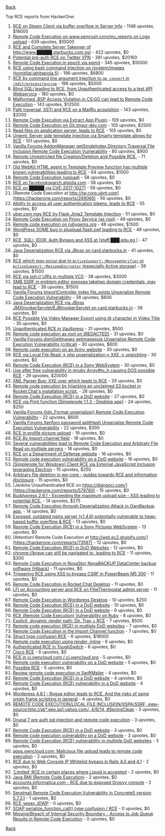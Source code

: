 [Back](../README.md)

Top RCE reports from HackerOne:

1. [RCE on Steam Client via buffer overflow in Server Info](https://hackerone.com/reports/470520) - 1148 upvotes, $18000
2. [Remote Code Execution on www.semrush.com/my_reports on Logo upload](https://hackerone.com/reports/403417) - 639 upvotes, $10000
3. [RCE and Complete Server Takeover of http://www.█████.starbucks.com.sg/](https://hackerone.com/reports/502758) - 422 upvotes, $0
4. [Potential pre-auth RCE on Twitter VPN](https://hackerone.com/reports/591295) - 381 upvotes, $20160
5. [Remote Code Execution in epoch via epmd](https://hackerone.com/reports/450365) - 345 upvotes, $10000
6. [RCE using bash command injection on /system/images (toimitilat.lahitapiola.fi)](https://hackerone.com/reports/303061) - 196 upvotes, $6800
7. [RCE by command line argument injection to `gm convert` in `/edit/process?a=crop`](https://hackerone.com/reports/212696) - 196 upvotes, $5000
8. [Blind SQLi leading to RCE, from Unauthenticated access to a test API Webservice](https://hackerone.com/reports/592400) - 180 upvotes, $0
9. [Malformed .BSP Access Violation in CS:GO can lead to Remote Code Execution](https://hackerone.com/reports/351014) - 143 upvotes, $12500
10. [Path traversal, SSTI and RCE on a MailRu acquisition](https://hackerone.com/reports/536130) - 143 upvotes, $2000
11. [Remote Code Execution via Extract App Plugin](https://hackerone.com/reports/546753) - 109 upvotes, $0
12. [Remote Code Execution on Git.imgur-dev.com](https://hackerone.com/reports/206227) - 105 upvotes, $2500
13. [Read files on application server, leads to RCE](https://hackerone.com/reports/178152) - 105 upvotes, $0
14. [Urgent: Server side template injection via Smarty template allows for RCE](https://hackerone.com/reports/164224) - 101 upvotes, $0
15. [Vanilla Forums AddonManager getSingleIndex Directory Traversal File Inclusion Remote Code Execution Vulnerability](https://hackerone.com/reports/411140) - 80 upvotes, $900
16. [Remote Unrestricted file Creation/Deletion and Possible RCE.](https://hackerone.com/reports/191884) - 71 upvotes, $0
17. [Old WebKit HTML agent in Template Preview function has multiple known vulnerabilities leading to RCE](https://hackerone.com/reports/520717) - 64 upvotes, $1500
18. [Remote Code Execution (upload)](https://hackerone.com/reports/116575) - 58 upvotes, $0
19. [RCE on facebooksearch.algolia.com](https://hackerone.com/reports/134321) - 58 upvotes, $0
20. [RCE on █████ via CVE-2017-10271](https://hackerone.com/reports/576887) - 58 upvotes, $0
21. [Remote Code Execution at http://tw.corp.ubnt.com](https://hackerone.com/reports/269066) - 56 upvotes, $0
22. [Ability to access all user authentication tokens, leads to RCE](https://hackerone.com/reports/158330) - 55 upvotes, $0
23. [uber.com may RCE by Flask Jinja2 Template Injection](https://hackerone.com/reports/125980) - 51 upvotes, $0
24. [Remote Code Execution on Proxy Service (as root)](https://hackerone.com/reports/401136) - 49 upvotes, $0
25. [Remote code execution on rubygems.org](https://hackerone.com/reports/274990) - 48 upvotes, $1500
26. [WordPress SOME bug in plupload.flash.swf leading to RCE](https://hackerone.com/reports/134738) - 48 upvotes, $0
27. [RCE, SQLi, IDOR, Auth Bypass and XSS at [staff.███.edu.eg ]](https://hackerone.com/reports/404874) - 47 upvotes, $0
28. [Java Deserialization RCE via JBoss on card.starbucks.in](https://hackerone.com/reports/221294) - 41 upvotes, $0
29. [RCE which may occur due to `ActiveSupport::MessageVerifier` or `ActiveSupport::MessageEncryptor` (especially Active storage)](https://hackerone.com/reports/473888) - 39 upvotes, $1500
30. [RCE via ssh:// URIs in multiple VCS](https://hackerone.com/reports/260005) - 38 upvotes, $3000
31. [SMB SSRF in emblem editor exposes taketwo domain credentials, may lead to RCE](https://hackerone.com/reports/288353) - 38 upvotes, $1500
32. [Vanilla Forums ImportController index file_exists Unserialize Remote Code Execution Vulnerability](https://hackerone.com/reports/410237) - 38 upvotes, $600
33. [Java Deserialization RCE via JBoss JMXInvokerServlet/EJBInvokerServlet on card.starbucks.in](https://hackerone.com/reports/153026) - 36 upvotes, $0
34. [RCE Possible Via Video Manager Export using @ character in Video Title](https://hackerone.com/reports/146593) - 35 upvotes, $0
35. [Unauthenticated RCE in Vaultpress](https://hackerone.com/reports/236552) - 31 upvotes, $500
36. [Remote code execution as root on [REDACTED]](https://hackerone.com/reports/58914) - 31 upvotes, $0
37. [Vanilla Forums domGetImages getimagesize Unserialize Remote Code Execution Vulnerability (critical)](https://hackerone.com/reports/410882) - 30 upvotes, $600
38. [Remote code execution on an Army website](https://hackerone.com/reports/188284) - 30 upvotes, $0
39. [RCE via Local File Read -> php unserialization-> XXE -> unpickling](https://hackerone.com/reports/415501) - 30 upvotes, $0
40. [Remote Code Execution (RCE) in a Sony WebSystem](https://hackerone.com/reports/329572) - 30 upvotes, $0
41. [Use after free vulnerability in mruby Array#to_h causing DOS possible RCE](https://hackerone.com/reports/181321) - 29 upvotes, $20000
42. [XML Parser Bug: XXE over which leads to RCE](https://hackerone.com/reports/55431) - 29 upvotes, $0
43. [Remote code execution by hijacking an unclaimed S3 bucket in Rocket.Chat's installation script.](https://hackerone.com/reports/399166) - 28 upvotes, $0
44. [Remote Code Execution (RCE) in a DoD website](https://hackerone.com/reports/211381) - 27 upvotes, $0
45. [RCE via Print function [Simplenote 1.1.3 - Desktop app]](https://hackerone.com/reports/358049) - 24 upvotes, $250
46. [Vanilla Forums Gdn_Format unserialize() Remote Code Execution Vulnerability](https://hackerone.com/reports/407552) - 22 upvotes, $600
47. [Vanilla Forums Xenforo password splitHash Unserialize Remote Code Execution Vulnerability](https://hackerone.com/reports/410212) - 22 upvotes, $300
48. [RCE in profile picture upload](https://hackerone.com/reports/135072) - 19 upvotes, $0
49. [RCE By import channel field](https://hackerone.com/reports/335761) - 18 upvotes, $0
50. [Several vulnerabilities lead to Remote Code Execution and Arbitraty File Read on multiple servers](https://hackerone.com/reports/513525) - 18 upvotes, $0
51. [RCE on a Department of Defense website](https://hackerone.com/reports/184279) - 16 upvotes, $0
52. [Remote code execution vulnerability on a DoD website](https://hackerone.com/reports/212985) - 16 upvotes, $0
53. [[Simplenote for Windows] Client RCE via External JavaScript Inclusion leveraging Electron](https://hackerone.com/reports/291539) - 15 upvotes, $250
54. [Arbitrary file deletion in wp-core - guides towards RCE and information disclosure](https://hackerone.com/reports/291878) - 15 upvotes, $0
55. [Jenkins Unauthenticated RCE on https://djangoci.com/](https://hackerone.com/reports/579760) - 15 upvotes, $0
56. [Buddypress 2.9.1 - Exceeding the maximum upload size - XSS leading to potential RCE.](https://hackerone.com/reports/263109) - 14 upvotes, $275
57. [Remote Code Execution through Deserialization Attack in OwnBackup app.](https://hackerone.com/reports/562335) - 14 upvotes, $0
58. [Exposed, outdated nginx server (v1.4.6) potentially vulnerable to heap-based buffer overflow & RCE](https://hackerone.com/reports/168485) - 13 upvotes, $0
59. [Remote Code Execution (RCE) in a Sony Pictures WebSystem](https://hackerone.com/reports/330028) - 13 upvotes, $0
60. [Attention! Remote Code Execution at http://wpt.ec2.shopify.com/](https://hackerone.com/reports/73567) - 12 upvotes, $0
61. [Remote Code Execution (RCE) in DoD Websites](https://hackerone.com/reports/235605) - 12 upvotes, $0
62. [chrome://brave can still be navigated to, leading to RCE](https://hackerone.com/reports/415178) - 11 upvotes, $300
63. [Remote Code Execution in NovaStor NovaBACKUP DataCenter backup software (Hiback)](https://hackerone.com/reports/138824) - 11 upvotes, $0
64. [Triggering RCE using XSS to bypass CSRF in PowerBeam M5 300](https://hackerone.com/reports/289264) - 11 upvotes, $0
65. [Remote Code Execution in Rocket.Chat Desktop](https://hackerone.com/reports/276031) - 11 upvotes, $0
66. [LFI on Accounting server and RCE on FliteThermostat admin server](https://hackerone.com/reports/509080) - 11 upvotes, $0
67. [Remote Code Execution in Wordpress Desktop](https://hackerone.com/reports/301458) - 10 upvotes, $250
68. [Remote Code Execution (RCE) in a DoD website](https://hackerone.com/reports/329397) - 10 upvotes, $0
69. [Remote Code Execution (RCE) in a DoD website](https://hackerone.com/reports/231926) - 9 upvotes, $0
70. [RCE (Remote Code Execution) Vulnerability on Ruby](https://hackerone.com/reports/218342) - 8 upvotes, $0
71. [Explicit, dynamic render path: Dir. Trav + RCE](https://hackerone.com/reports/46019) - 7 upvotes, $500
72. [Remote code execution (RCE) in multiple DoD websites](https://hackerone.com/reports/226245) - 7 upvotes, $0
73. [Remote Code Execution in the Import Channel function](https://hackerone.com/reports/236607) - 7 upvotes, $0
74. [Struct type confusion RCE](https://hackerone.com/reports/181879) - 6 upvotes, $18000
75. [Remote code execution using render :inline](https://hackerone.com/reports/113928) - 6 upvotes, $0
76. [Authenticated RCE in ToughSwitch](https://hackerone.com/reports/273449) - 6 upvotes, $0
77. [Cisco RCE](https://hackerone.com/reports/411270) - 6 upvotes, $0
78. [RCE in ci.owncloud.com / ci.owncloud.org](https://hackerone.com/reports/98559) - 5 upvotes, $0
79. [Remote code execution vulnerability on a DoD website](https://hackerone.com/reports/192567) - 5 upvotes, $0
80. [Possible RCE](https://hackerone.com/reports/145343) - 5 upvotes, $0
81. [Review remote code execution in SwiftMailer](https://hackerone.com/reports/194564) - 4 upvotes, $0
82. [Remote Code Execution (RCE) in a DoD website](https://hackerone.com/reports/212022) - 4 upvotes, $0
83. [Remote Code Execution (RCE) vulnerability in a DoD website](https://hackerone.com/reports/232330) - 4 upvotes, $0
84. [Wordpress 4.8.1 - Rogue editor leads to RCE. And the risks of same origin frame scripting in general](https://hackerone.com/reports/263718) - 4 upvotes, $0
85. [REMOTE CODE EXECUTION/LOCAL FILE INCLUSION/XSPA/SSRF, view-source:http://sb*.geo.sp1.yahoo.com/, 4/6/14, #SpringClean](https://hackerone.com/reports/6674) - 3 upvotes, $0
86. [Drupal 7 pre auth sql injection and remote code execution](https://hackerone.com/reports/31756) - 3 upvotes, $0
87. [Remote Code Execution (RCE) in a DoD website](https://hackerone.com/reports/213069) - 3 upvotes, $0
88. [Remote code execution vulnerability on a DoD website](https://hackerone.com/reports/203600) - 3 upvotes, $0
89. [Remote Code Execution (RCE) vulnerability in multiple DoD websites](https://hackerone.com/reports/231687) - 3 upvotes, $0
90. [apps.owncloud.com: Malicious file upload leads to remote code execution](https://hackerone.com/reports/84374) - 2 upvotes, $0
91. [RCE due to Web Console IP Whitelist bypass in Rails 4.0 and 4.1](https://hackerone.com/reports/44513) - 2 upvotes, $0
92. ['Limited' RCE in certain places where Liquid is accepted](https://hackerone.com/reports/98259) - 2 upvotes, $0
93. [Java RMI (Remote Code Execution)](https://hackerone.com/reports/163547) - 2 upvotes, $0
94. [accounts.informatica.com - RCE due to exposed Groovy console](https://hackerone.com/reports/672243) - 2 upvotes, $0
95. [Sendmail Remote Code Execution Vulnerability in Concrete5 version 5.7.3.1](https://hackerone.com/reports/59663) - 1 upvotes, $0
96. [RCE через JDWP](https://hackerone.com/reports/49408) - 0 upvotes, $0
97. [SOAP serialize_function_call() type confusion / RCE](https://hackerone.com/reports/104010) - 0 upvotes, $0
98. [Missing/Breach of Internal Security Boundary - Access to Job Queue Results in Remote Code Execution](https://hackerone.com/reports/224198) - 0 upvotes, $0


[Back](../README.md)